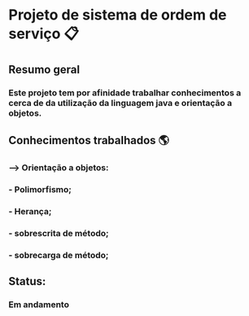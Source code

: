 # Projeto de sistema de ordem de serviço 📋

## Resumo geral

### Este projeto tem por afinidade trabalhar conhecimentos a cerca de da utilização da linguagem java e orientação a objetos.

## Conhecimentos trabalhados 🌎
### --> Orientação a objetos:
### - Polimorfismo;
### - Herança;
### - sobrescrita de método;
### - sobrecarga de método;

## Status:
### Em andamento
